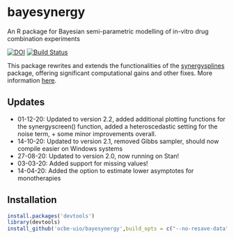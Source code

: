 # bayesynergy

An R package for Bayesian semi-parametric modelling of in-vitro drug combination experiments 

[![DOI](https://zenodo.org/badge/192396008.svg)](https://zenodo.org/badge/latestdoi/192396008)
[![Build Status](https://travis-ci.org/ocbe-uio/bayesynergy.svg?branch=master)](https://travis-ci.org/ocbe-uio/bayesynergy)

This package rewrites and extends the functionalities of the [synergysplines](https://github.com/ocbe-uio/synergysplines) package, offering significant computational gains and other fixes. More information [here](https://github.com/ocbe-uio/bayesynergy/issues/2#issuecomment-718553824).

## Updates
- 01-12-20: Updated to version 2.2, added additional plotting functions for the synergyscreen() function, added a heteroscedastic setting for the noise term, + some minor improvements overall.
- 14-10-20: Updated to version 2.1, removed Gibbs sampler, should now compile easier on Windows systems
- 27-08-20: Updated to version 2.0, now running on Stan!
- 03-03-20: Added support for missing values!
- 14-04-20: Added the option to estimate lower asymptotes for monotherapies



## Installation

```r
install.packages('devtools')
library(devtools)
install_github('ocbe-uio/bayesynergy',build_opts = c("--no-resave-data", "--no-manual"))
```
